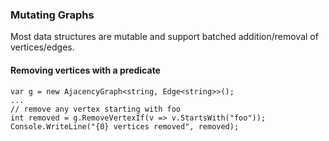 ### Mutating Graphs

Most data structures are mutable and support batched addition/removal of vertices/edges.

#### Removing vertices with a predicate
```
var g = new AjacencyGraph<string, Edge<string>>();
...
// remove any vertex starting with foo
int removed = g.RemoveVertexIf(v => v.StartsWith("foo"));
Console.WriteLine("{0} vertices removed", removed);
```
